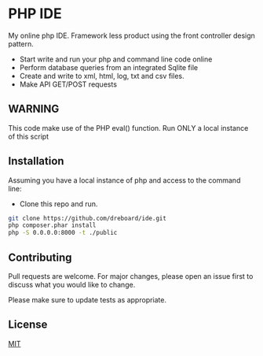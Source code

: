 # PHP IDE

My online php IDE.  Framework less product using the front controller design pattern.
- Start write and run your php and command line code online
- Perform database queries from an integrated Sqlite file
- Create and write to xml, html, log, txt and csv files.
- Make API GET/POST requests

## WARNING

This code make use of the PHP eval() function. Run ONLY a local instance of this script

## Installation

Assuming you have a local instance of php and access to the command line:
- Clone this repo and run.

```bash
git clone https://github.com/dreboard/ide.git
php composer.phar install
php -S 0.0.0.0:8000 -t ./public
```


## Contributing
Pull requests are welcome. For major changes, please open an issue first to discuss what you would like to change.

Please make sure to update tests as appropriate.

## License
[MIT](https://choosealicense.com/licenses/mit/)